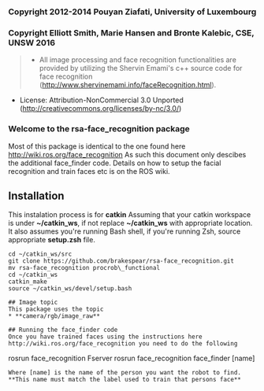 ### Copyright 2012-2014 Pouyan Ziafati, University of Luxembourg 
### Copyright Elliott Smith, Marie Hansen and Bronte Kalebic, CSE, UNSW 2016
> * All image processing and face recognition functionalities are provided by utilizing the Shervin Emami's c++ source code for face recognition (http://www.shervinemami.info/faceRecognition.html).
 * License: Attribution-NonCommercial 3.0 Unported (http://creativecommons.org/licenses/by-nc/3.0/) 

### Welcome to the rsa-face_recognition package
Most of this package is identical to the one found here http://wiki.ros.org/face_recognition
As such this document only descibes the additional face_finder code. Details on how to setup the facial recognition and train faces etc is on the ROS wiki.

## Installation
This instalation process is for **catkin** 
Assuming that your catkin workspace is under **~/catkin_ws**, if not replace **~/catkin_ws** with appropriate location. It also assumes you're running Bash shell, if you're running Zsh, source appropriate **setup.zsh** file.
```
cd ~/catkin_ws/src
git clone https://github.com/brakespear/rsa-face_recognition.git
mv rsa-face_recognition procrob\_functional
cd ~/catkin_ws
catkin_make
source ~/catkin_ws/devel/setup.bash

## Image topic
This package uses the topic
* **camera/rgb/image_raw** 

## Running the face_finder code
Once you have trained faces using the instructions here http://wiki.ros.org/face_recognition you need to do the following
```
rosrun face_recognition Fserver 
rosrun face_recognition face\_finder [name]
```
Where [name] is the name of the person you want the robot to find. **This name must match the label used to train that persons face**
